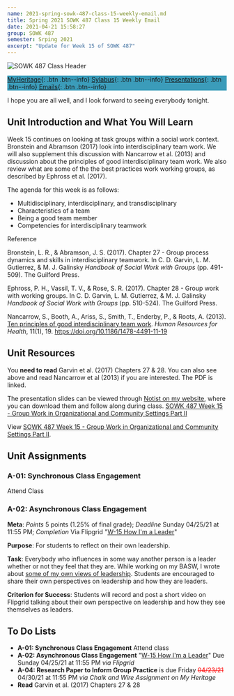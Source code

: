 ```yaml
---
name: 2021-spring-sowk-487-class-15-weekly-email.md
title: Spring 2021 SOWK 487 Class 15 Weekly Email
date: 2021-04-21 15:58:27
group: SOWK 487
semester: Srping 2021
excerpt: "Update for Week 15 of SOWK 487"
---
```


![SOWK 487 Class Header](https://jacobrcampbell.com/assets/media/2020-class-header-sowk-theories-of-practice-ii.png "SOWK 487 Class Header")

<div style="background-color: #3b9cba; width: 100%;" markdown="1">

[MyHeritage](https://myheritage.heritage.edu/ICS/Academics/SOWK/SOWK_487W/2021_SP-SOWK_487W-0/){: .btn .btn--info}
[Sylabus](https://jacobrcampbell.com/assets/media/2021-spring-sowk-487-syllabus.pdf){: .btn .btn--info}
[Presentations](https://presentations.jacobrcampbell.com){: .btn .btn--info}
[Emails](https://jacobrcampbell.com/communications/){: .btn .btn--info}

</div>

I hope you are all well, and I look forward to seeing everybody tonight.

## Unit Introduction and What You Will Learn

Week 15 continues on looking at task groups within a social work context. Bronstein and Abramson (2017) look into interdisciplinary team work. We will also supplement this discussion with Nancarrow et al. (2013) and discussion about the principles of good interdisciplinary team work. We also review what are some of the the best practices work working groups, as described by Ephross et al. (2017).

The agenda for this week is as follows:

- Multidisciplinary, interdisciplinary, and transdisciplinary
- Characteristics of a team
- Being a good team member
- Competencies for interdisciplinary teamwork

Reference

Bronstein, L. R., & Abramson, J. S. (2017). Chapter 27 - Group process dynamics and skills in interdisciplinary teamwork. In C. D. Garvin, L. M. Gutierrez, & M. J. Galinsky _Handbook of Social Work with Groups_ (pp. 491-509). The Guilford Press. 

Ephross, P. H., Vassil, T. V., & Rose, S. R. (2017). Chapter 28 - Group work with working groups. In C. D. Garvin, L. M. Gutierrez, & M. J. Galinsky _Handbook of Social Work with Groups_ (pp. 510-524). The Guilford Press. 

Nancarrow, S., Booth, A., Ariss, S., Smith, T., Enderby, P., & Roots, A. (2013). [Ten principles of good interdisciplinary team work](https://myheritage.heritage.edu/ICS/icsfs/Nancarrow_et_al._-_2013_-_Ten_principles_of_good_i.pdf?target=572dc498-a598-46b8-99bf-1e15ea498609). _Human Resources for Health_, 11(1), 19. https://doi.org/10.1186/1478-4491-11-19

## Unit Resources

You **need to read** Garvin et al. (2017) Chapters 27 & 28. You can also see above and read Nancarrow et al (2013) if you are interested. The PDF is linked.

The presentation slides can be viewed through [Notist on my website](https://presentations.jacobrcampbell.com), where you can download them and follow along during class. [SOWK 487 Week 15 - Group Work in Organizational and Community Settings Part II](https://presentations.jacobrcampbell.com/C3R9HU)

<p data-notist="campjacob/C3R9HU" data-ratio="4:3">View <a href="https://presentations.jacobrcampbell.com/C3R9HU">SOWK 487 Week 15 - Group Work in Organizational and Community Settings Part II</a>.</p><script async src="https://on.notist.cloud/embed/002.js"></script>

## Unit Assignments

### A-01: Synchronous Class Engagement

Attend Class

### A-02: Asynchronous Class Engagement

**Meta**: _Points_ 5 points (1.25% of final grade); _Deadline_ Sunday 04/25/21 at 11:55 PM; _Completion_ Via Flipgrid "[W-15 How I'm a Leader](https://flipgrid.com/495b8adc)" 

**Purpose**: For students to reflect on their own leadership.

**Task**: Everybody who influences in some way another person is a leader whether or not they feel that they are. While working on my BASW, I wrote about [some of my own views of leadership](https://jacobrcampbell.com/resources/articles/levels-of-leadership). Students are encouraged to share their own perspectives on leadership and how they are leaders.

**Criterion for Success**: Students will record and post a short video on Flipgrid talking about their own perspective on leadership and how they see themselves as leaders.

## To Do Lists

- **A-01: Synchronous Class Engagement** Attend class
- **A-02: Asynchronous Class Engagement** "[W-15 How I'm a Leader](https://flipgrid.com/495b8adc)" Due Sunday 04/25/21 at 11:55 PM _via Flipgrid_
- **A-04: Research Paper to Inform Group Practice** is due Friday <span style="color:red; text-decoration:line-through;">04/23/21</span> 04/30/21 at 11:55 PM _via Chalk and Wire Assignment on My Heritage_
- **Read** Garvin et al. (2017) Chapters 27 & 28


